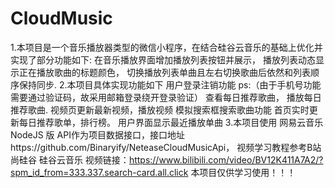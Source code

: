 ﻿# CloudMusic
 1.本项目是一个音乐播放器类型的微信小程序，在结合硅谷云音乐的基础上优化并实现了部分功能如下:
   在音乐播放界面增加播放列表按钮并展示，
   播放列表动态显示正在播放歌曲的标题颜色，
   切换播放列表单曲且左右切换歌曲后依然和列表顺序保持同步.
 2.本项目具体实现功能如下
   用户登录注销功能 ps:（由于手机号功能需要通过验证码，故采用邮箱登录绕开登录验证）
   查看每日推荐歌曲，
   播放每日推荐歌曲.
   视频页更新最新视频，播放视频
   模拟搜索框搜索歌曲功能
   首页实时更新每日推荐歌单，排行榜。
   用户界面显示最近播放单曲
  3.本项目使用 网易云音乐 NodeJS 版 API作为项目数据接口，接口地址https://github.com/Binaryify/NeteaseCloudMusicApi，
  视频学习教程参考B站尚硅谷 硅谷云音乐 视频链接：https://www.bilibili.com/video/BV12K411A7A2/?spm_id_from=333.337.search-card.all.click
   本项目仅供学习使用！！！
   
 
 
